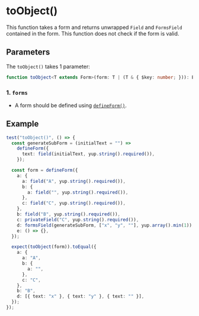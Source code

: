 # toObject()
This function takes a form and returns unwrapped `Field` and `FormsField` contained in the form.
This function does not check if the form is valid.

## Parameters
The `toObject()` takes 1 parameter:

```typescript
function toObject<T extends Form>(form: T | (T & { $key: number; })): Expand<ToObjectOutput<T>>
```

### 1. `forms` <Badge type="danger" text="Required" />
- A form should be defined using [`defineForm()`](/api/defineForm).

## Example
```typescript
test("toObject()", () => {
  const generateSubForm = (initialText = "") =>
    defineForm({
      text: field(initialText, yup.string().required()),
    });

  const form = defineForm({
    a: {
      a: field("A", yup.string().required()),
      b: {
        a: field("", yup.string().required()),
      },
      c: field("C", yup.string().required()),
    },
    b: field("B", yup.string().required()),
    c: privateField("C", yup.string().required()),
    d: formsField(generateSubForm, ["x", "y", ""], yup.array().min(1)),
    e: () => {},
  });

  expect(toObject(form)).toEqual({
    a: {
      a: "A",
      b: {
        a: "",
      },
      c: "C",
    },
    b: "B",
    d: [{ text: "x" }, { text: "y" }, { text: "" }],
  });
});
```